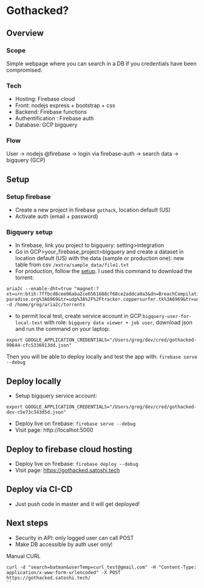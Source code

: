 # Gothacked?

## Overview

### Scope
Simple webpage where you can search in a DB if you credentials have been compromised.

### Tech
- Hosting: Firebase cloud
- Front: nodejs express + bootstrap + css
- Backend: Firebase functions
- Authentification : Firebase auth
- Database: GCP bigquery

### Flow
User -> nodejs @firebase -> login via firebase-auth -> search data -> bigquery (GCP)


## Setup

### Setup firebase
- Create a new project in firebase `gothack`, location default (US)
- Activate auth (email + password)


### Bigquery setup
- In firebase, link you project to bigquery: setting>integration
- Go in GCP>your_firebase_project>bigquery and create a dataset in location default (US) with the data (sample or production one): new table from csv `/extra/sample_data/file1.txt`
- For production, follow the [setup](https://blog.appsecco.com/using-google-cloud-platform-to-store-and-query-1-4-billion-usernames-and-passwords-6cac572f5a29). I used this command to download the torrent: 
```
aria2c --enable-dht=true "magnet:?xt=urn:btih:7ffbcd8cee06aba2ce6561688cf68ce2addca0a3&dn=BreachCompilation&tr=udp%3A%2F%2Ftracker.openbittorrent.com%3A80&tr=udp%3A%2F%2Ftracker.leechers-paradise.org%3A6969&tr=udp%3A%2F%2Ftracker.coppersurfer.tk%3A6969&tr=udp%3A%2F%2Fglotorrents.pw%3A6969&tr=udp%3A%2F%2Ftracker.opentrackr.org%3A1337" -d /home/greg/aria2c/torrents
```
- to permit local test, create service account in GCP:`bigquery-user-for-local-test` with role: `bigquery data viewer + job user`, download json and run the command on your laptop:

```
export GOOGLE_APPLICATION_CREDENTIALS="/Users/greg/dev/cred/gothacked-99644-cfc5336913dd.json"
```
Then you will be able to deploy locally and test the app with: `firebase serve --debug`


## Deploy locally

- Setup bigquery service account:
```
export GOOGLE_APPLICATION_CREDENTIALS="/Users/greg/dev/cred/gothacked-dev-c5e73c343d5d.json"
```
- Deploy live on firebase: `firebase serve --debug`
- Visit page: http://localhot:5000


## Deploy to firebase cloud hosting
- Deploy live on firebase: `firebase deploy --debug`
- Visit page: https://gothacked.satoshi.tech


## Deploy via CI-CD
- Just push code in master and it will get deployed!

## Next steps
- Security in API: only logged user can call POST 
- Make DB accessible by auth user only!

Manual CURL
```
curl -d "search=batman&userTemp=curl_test@gmail.com" -H "Content-Type: application/x-www-form-urlencoded" -X POST https://gothacked.satoshi.tech/
``
